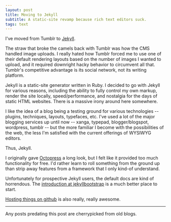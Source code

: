 ```yaml
---
layout: post
title: Moving to Jekyll
subtitle: A static-site revamp because rich text editors suck.
tags: text
---
```


I've moved from Tumblr to <a href="https://github.com/mojombo/jekyll" title="mojombo/jekyll" target="_blank">Jekyll</a>.

The straw that broke the camels back with Tumblr was how the CMS handled image uploads.  I really hated how Tumblr forced me to use one of their default rendering layouts based on the number of images I wanted to upload, and it required downright hacky behavior to circumvent all that.  Tumblr's competitive advantage is its social network, not its writing platform.

Jekyll is a static-site generator written in Ruby.  I decided to go with Jekyll for various reasons, including the ability to fully control my own markup, render the site locally, speed/performance, and nostalgia for the days of static HTML websites. There is a massive irony around here somewhere.

I like the idea of a blog being a testing ground for various technologies -- plugins, techniques, layouts, typefaces, etc.  I've used a lot of the major blogging services up until now -- xanga, typepad, blogger/blogspot, wordpress, tumblr -- but the more familiar I become with the possibilities of the web, the less I'm satisfied with the current offerings of WYSIWYG editors.

Thus, Jekyll.

I originally gave <a href="http://octopress.org/" title="Octopress" target="_blank">Octopress</a> a long look, but I felt like it provided too much functionality for free.  I'd rather learn to roll something from the ground up than strip away features from a framework that I only kind-of understand.

Unfortunately for prospective Jekyll users, the default docs are kind of horrendous.  The <a href="http://jekyllbootstrap.com/lessons/jekyll-introduction.html" title="Jekyll Introduction" target="_blank">introduction at jekyllbootstrap</a> is a much better place to start.

<a href="http://github.com/danielna/danielna.github.com" title="Blog source @ github" target="_blank">Hosting things on github</a> is also really, really awesome.

<hr>

Any posts predating this post are cherrypicked from old blogs.